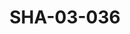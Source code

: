 ---
pid: SHA-03-036
title: SHA-03-036
language: en
collection: Sharhabil Ahmed
original_label: 
rights: Sharhabil Ahmed
location_of_original: Sharhabil Ahmed
photographer_or_studio: 
scanned_from: photograph 16.7 by 21.6
_date: '1965'
location: Tunisia, Tunis
description: Group of artists in the Eid al Marjan festival among them Muhammad Ahmed
  'Awad Musa Muhammad Ibrahim Hassan Saroji Kamil Hussain al 'Aziz al Kabli Sharhabil
  Ahmed al Taj Muhammad (Director of the radio) 'Ali Shomo Osman Hussain and Rabih
  Hassan
additional_notes: 
permission_display: 'yes'
on_server: 'yes'
on_website: 'yes'
permalink: /photopages/en/SHA-03-036.html
layout: photo-page
---